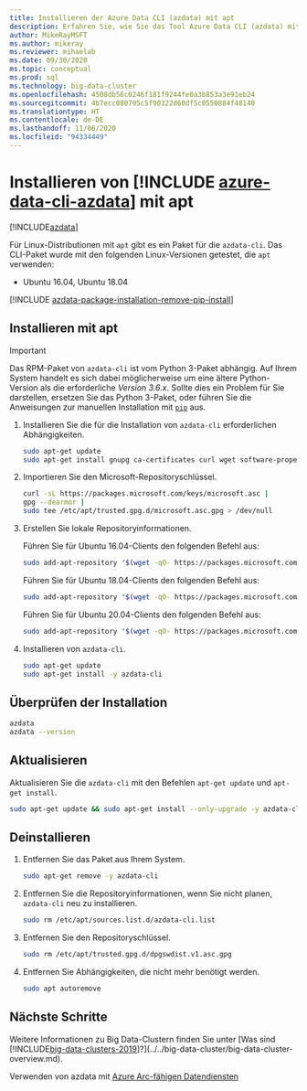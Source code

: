 ```yaml
---
title: Installieren der Azure Data CLI (azdata) mit apt
description: Erfahren Sie, wie Sie das Tool Azure Data CLI (azdata) mit apt installieren.
author: MikeRayMSFT
ms.author: mikeray
ms.reviewer: mihaelab
ms.date: 09/30/2020
ms.topic: conceptual
ms.prod: sql
ms.technology: big-data-cluster
ms.openlocfilehash: 4508db56c0246f181f9244fe0a3b853a3e91eb24
ms.sourcegitcommit: 4b7ecc080795c5f90322d60df5c0550884f48140
ms.translationtype: HT
ms.contentlocale: de-DE
ms.lasthandoff: 11/06/2020
ms.locfileid: "94334449"
---
```

# <a name="install-azure-data-cli-azdata-with-apt"></a>Installieren von [!INCLUDE [azure-data-cli-azdata](../../includes/azure-data-cli-azdata.md)] mit apt

[!INCLUDE[azdata](../../includes/applies-to-version/azdata.md)]

Für Linux-Distributionen mit `apt` gibt es ein Paket für die `azdata-cli`. Das CLI-Paket wurde mit den folgenden Linux-Versionen getestet, die `apt` verwenden:

- Ubuntu 16.04, Ubuntu 18.04

[!INCLUDE [azdata-package-installation-remove-pip-install](../../includes/azdata-package-installation-remove-pip-install.md)]

## <a name="install-with-apt"></a>Installieren mit apt

>[!IMPORTANT]
> Das RPM-Paket von `azdata-cli` ist vom Python 3-Paket abhängig. Auf Ihrem System handelt es sich dabei möglicherweise um eine ältere Python-Version als die erforderliche *Version 3.6.x*. Sollte dies ein Problem für Sie darstellen, ersetzen Sie das Python 3-Paket, oder führen Sie die Anweisungen zur manuellen Installation mit [`pip`](../install/deploy-install-azdata-pip.md) aus.

1. Installieren Sie die für die Installation von `azdata-cli` erforderlichen Abhängigkeiten.

   ```bash
   sudo apt-get update
   sudo apt-get install gnupg ca-certificates curl wget software-properties-common apt-transport-https lsb-release -y
   ```

2. Importieren Sie den Microsoft-Repositoryschlüssel.

   ```bash
   curl -sL https://packages.microsoft.com/keys/microsoft.asc |
   gpg --dearmor |
   sudo tee /etc/apt/trusted.gpg.d/microsoft.asc.gpg > /dev/null
   ```

3. Erstellen Sie lokale Repositoryinformationen.

   Führen Sie für Ubuntu 16.04-Clients den folgenden Befehl aus:

    ```bash
    sudo add-apt-repository "$(wget -qO- https://packages.microsoft.com/config/ubuntu/16.04/prod.list)"
    ```

   Führen Sie für Ubuntu 18.04-Clients den folgenden Befehl aus:

    ```bash
    sudo add-apt-repository "$(wget -qO- https://packages.microsoft.com/config/ubuntu/18.04/prod.list)"
    ```

   Führen Sie für Ubuntu 20.04-Clients den folgenden Befehl aus:

    ```bash
    sudo add-apt-repository "$(wget -qO- https://packages.microsoft.com/config/ubuntu/20.04/prod.list)"
    ```

4. Installieren von `azdata-cli`.

   ```bash
   sudo apt-get update
   sudo apt-get install -y azdata-cli
   ```

## <a name="verify-install"></a>Überprüfen der Installation

```bash
azdata
azdata --version
```

## <a name="update"></a>Aktualisieren

Aktualisieren Sie die `azdata-cli` mit den Befehlen `apt-get update` und `apt-get install`.

```bash
sudo apt-get update && sudo apt-get install --only-upgrade -y azdata-cli
```

## <a name="uninstall"></a>Deinstallieren

1. Entfernen Sie das Paket aus Ihrem System.

   ```bash
   sudo apt-get remove -y azdata-cli
   ```

2. Entfernen Sie die Repositoryinformationen, wenn Sie nicht planen, `azdata-cli` neu zu installieren.

   ```bash
   sudo rm /etc/apt/sources.list.d/azdata-cli.list
   ```

3. Entfernen Sie den Repositoryschlüssel.

   ```bash
   sudo rm /etc/apt/trusted.gpg.d/dpgswdist.v1.asc.gpg
   ```

4. Entfernen Sie Abhängigkeiten, die nicht mehr benötigt werden.

   ```bash
   sudo apt autoremove
   ```

## <a name="next-steps"></a>Nächste Schritte

Weitere Informationen zu Big Data-Clustern finden Sie unter [Was sind [!INCLUDE[big-data-clusters-2019](../../includes/ssbigdataclusters-ver15.md)]?](../../big-data-cluster/big-data-cluster-overview.md).

Verwenden von azdata mit [Azure Arc-fähigen Datendiensten](/azure/azure-arc/data/)
